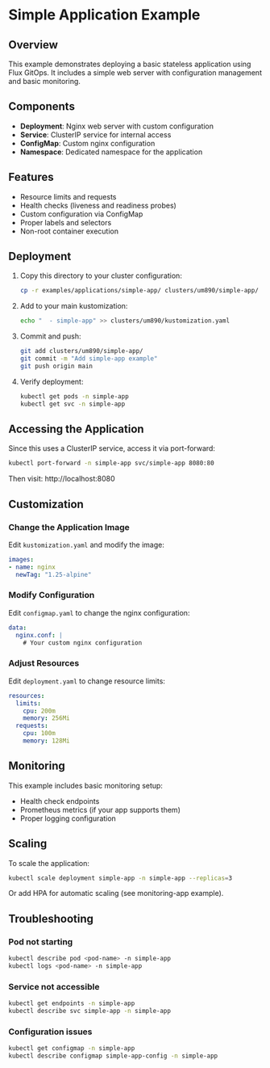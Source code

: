 # Simple Application Example

## Overview

This example demonstrates deploying a basic stateless application using Flux GitOps. It includes a simple web server with configuration management and basic monitoring.

## Components

- **Deployment**: Nginx web server with custom configuration
- **Service**: ClusterIP service for internal access
- **ConfigMap**: Custom nginx configuration
- **Namespace**: Dedicated namespace for the application

## Features

- Resource limits and requests
- Health checks (liveness and readiness probes)
- Custom configuration via ConfigMap
- Proper labels and selectors
- Non-root container execution

## Deployment

1. Copy this directory to your cluster configuration:
   ```bash
   cp -r examples/applications/simple-app/ clusters/um890/simple-app/
   ```

2. Add to your main kustomization:
   ```bash
   echo "  - simple-app" >> clusters/um890/kustomization.yaml
   ```

3. Commit and push:
   ```bash
   git add clusters/um890/simple-app/
   git commit -m "Add simple-app example"
   git push origin main
   ```

4. Verify deployment:
   ```bash
   kubectl get pods -n simple-app
   kubectl get svc -n simple-app
   ```

## Accessing the Application

Since this uses a ClusterIP service, access it via port-forward:
```bash
kubectl port-forward -n simple-app svc/simple-app 8080:80
```

Then visit: http://localhost:8080

## Customization

### Change the Application Image
Edit `kustomization.yaml` and modify the image:
```yaml
images:
- name: nginx
  newTag: "1.25-alpine"
```

### Modify Configuration
Edit `configmap.yaml` to change the nginx configuration:
```yaml
data:
  nginx.conf: |
    # Your custom nginx configuration
```

### Adjust Resources
Edit `deployment.yaml` to change resource limits:
```yaml
resources:
  limits:
    cpu: 200m
    memory: 256Mi
  requests:
    cpu: 100m
    memory: 128Mi
```

## Monitoring

This example includes basic monitoring setup:
- Health check endpoints
- Prometheus metrics (if your app supports them)
- Proper logging configuration

## Scaling

To scale the application:
```bash
kubectl scale deployment simple-app -n simple-app --replicas=3
```

Or add HPA for automatic scaling (see monitoring-app example).

## Troubleshooting

### Pod not starting
```bash
kubectl describe pod <pod-name> -n simple-app
kubectl logs <pod-name> -n simple-app
```

### Service not accessible
```bash
kubectl get endpoints -n simple-app
kubectl describe svc simple-app -n simple-app
```

### Configuration issues
```bash
kubectl get configmap -n simple-app
kubectl describe configmap simple-app-config -n simple-app
```

